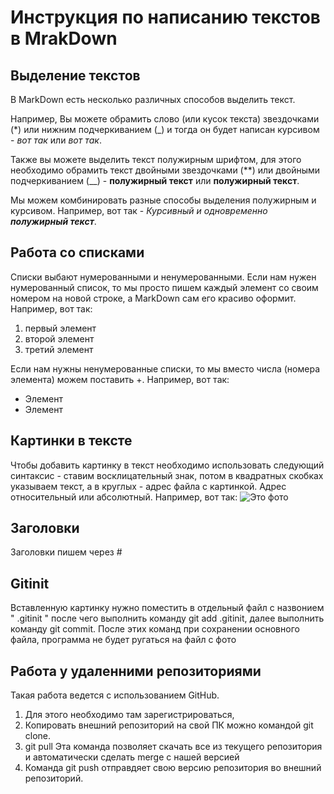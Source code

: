 # Инструкция по написанию текстов в MrakDown

## Выделение текстов

В MarkDown есть несколько различных способов выделить текст. 

Например, Вы можете обрамить слово (или кусок текста) звездочками (*) или нижним подчеркиванием (_) и тогда он будет написан курсивом - *вот так* или _вот так_.

Также вы можете выделить текст полужирным шрифтом, для этого необходимо обрамить текст двойными звездочками (**) или двойными подчеркиванием (__) - **полужирный текст** или __полужирный текст__.

Мы можем комбинировать разные способы выделения полужирным и курсивом. Например, вот так - _Курсивный и одновременно **полужирный текст**_.

## Работа со списками

Списки выбают нумерованными и ненумерованными. Если нам нужен нумерованный список, то мы просто пишем каждый элемент со своим номером на новой строке, а MarkDown сам его красиво оформит. Например, вот так:
1. первый элемент
2. второй элемент
3. третий элемент

Если нам нужны ненумерованные списки, то мы вместо числа (номера элемента) можем поставить +. Например, вот так:
+ Элемент
+ Элемент

## Картинки в тексте

Чтобы добавить картинку  в текст необходимо использовать следующий синтаксис - ставим восклицательный знак, потом в квадратных скобках указываем текст, а в круглых - адрес файла с картинкой. Адрес относительный или абсолютный. Например, вот так:
![Это фото](koup_b.jpg)


## Заголовки
Заголовки пишем через #

## Gitinit

Вставленную картинку нужно поместить в отдельный файл с назвонием " .gitinit " после чего выполнить команду git add .gitinit, далее выполнить команду git commit. После этих команд при сохранении основного файла, программа не будет ругаться на файл с фото

## Работа у удаленними репозиториями

Такая работа ведется с использованием GitHub. 
1. Для этого необходимо там зарегистрироваться,
2. Копировать внешний репозиторий на свой ПК можно командой git clone.
3. git pull Эта команда позволяет скачать все из текущего  репозитория и автоматически сделать merge с нашей версией
4. Команда git push отправдяет свою версию репозитория во внешний репозиторий.


